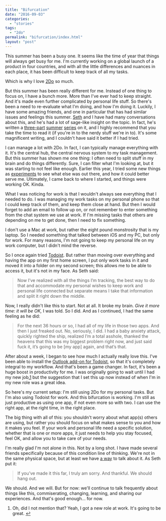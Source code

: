 ```yaml
---
title: "Bifurcation"
date: "2016-09-03"
categories: 
  - "stories"
tags: 
  - "2do"
permalink: "bifurcation/index.html"
layout: "post"
---
```


This summer has been a busy one. It seems like the time of year that things will always get busy for me. I'm currently working on a global launch of a product in four countries, and with all the little differences and nuances in each place, it has been difficult to keep track of all my tasks.

Which is why I love [2Do](https://geo.itunes.apple.com/us/app/2do/id303656546?mt=8&uo=4&at=1001l4VZ&ct=nahumckme "2Do for iOS") so much.

But this summer has been really different for me. Instead of one thing to focus on, I have a bunch more. More than I've ever had to keep straight. And it's made even further complicated by personal life stuff. So there's been a need to re-evaluate what I'm doing, and how I'm doing it. Luckily, I have some amazing friends, and one in particular that has had similar issues and feelings this summer. [Seth](#) and I have had many conversations about this, and he's had a lot of sage-like insight on the topic. In fact, he's written a [three-part](http://sethclifford.me/2016/08/summer-explorations-part-one-a-feeling-of-relative-control/ "Summer explorations, part one: A feeling of relative control.") [summer](http://sethclifford.me/2016/09/summer-explorations-part-two-the-serpentine-path-of-satisfaction/ "Summer explorations, part two: The serpentine path of satisfaction.") [series](http://sethclifford.me/2016/09/summer-explorations-part-three-resolution-and-refinement/ "Summer explorations, part three: Resolution and refinement.") on it, and I highly recommend that you take the time to read it (if you're in to the nerdy stuff we're in to). It's some magnificent writing, and I couldn't have said it better if I had tried.

I can manage a lot with 2Do. In fact, I can typically manage everything with it. It's the central hub, the central nervous system to my task management. But this summer has shown me one thing: I often need to split stuff in my brain and do things differently. Sure, I can filter what I'm looking at, but it was starting to not feel like enough. Earlier this year, I tried some new things as [experiments](https://www.nahumck.me/trials-and-experiments/ "nahumck.me - Trials and Experiments") to see what else was out there, and how it could better serve me. Ultimately, I came back to where I started, and things were working OK. Kinda.

What I was noticing for work is that I wouldn't always see everything that I needed to do. I was managing my work tasks on my personal phone so that I could keep track of them, and keep them close at hand. But then I would forget to add an email to follow up on, or not remember to enter something from the chat system we use at work. If I'm missing tasks that others are depending on me to get done, then I need to fix something.

I don't use a Mac at work, but rather the eight pound monstrosity that is my laptop. So I needed something that talked between iOS and my PC, but only for work. For many reasons, I'm not going to keep my personal life on my work computer, but I didn't mind the reverse.

So I once again tried [Todoist](#). But rather than moving over everything and having the app on my first home screen, I put only work tasks in it and moved it into a folder on my second screen; this allows me to be able to access it, but it's not in my face. As Seth said:

> Now I’ve realized with all the things I’m tracking, the best way to do that and accommodate my personal wishes to keep work and personal life connected but separate means I take that information and split it right down the middle.

Now, I really didn't like this to start. Not at all. It broke my brain. _Give it more time: it will be OK,_ I was told. So I did. And as I continued, I had the same feeling as he did:

> For the next 36 hours or so, I had all of my life in those two apps. And then I just freaked out. No, seriously, I did. I had a baby anxiety attack, quickly righted the ship, realized I’m a total asshole, thanked the heavens that this was my biggest problem right now, and just said fuck it, it’s going to be \[my app\] again, and that’s that.

After about a week, I began to see how much I actually really love this. I've been able to install the [Outlook add-on for Todoist](http://www.todoist.com/outlook "The best free Outlook to do task and task list app: Todoist"), so that it's completely integral to my workflow. And that's been a game changer. In fact, it's been a huge boost in productivity for me. I was originally going to wait until I had my new job,[1](#fn1) but the suggestion that I set this up now instead of when I'm in my new role was a great idea.

So here's my current setup: I'm still using 2Do for my personal tasks. But I'm also using Todoist for work. And this bifurcation is working. I'm still as just productive as using one app, if not even more so with two. I can use the right app, at the right time, in the right place.

The big thing with all of this: you shouldn't worry about what app(s) others are using, but rather you should focus on what makes sense to you and how it makes you feel. If your work and personal life need a specific solution, whether that is one or more apps, it just needs to help you stay focused, feel OK, and allow you to take care of your needs.

I'm really glad I'm not alone in this. Not by a long shot. I have made several friends specifically because of this condition line of thinking. We're not in the same physical space, but at least we have [a way](https://geo.itunes.apple.com/us/app/slack-team-communication/id618783545?mt=8&uo=4&at=1001l4VZ&ct=nahumckme "Slack for iOS") to talk about it. As Seth put it:

> If you’ve made it this far, I truly am sorry. And thankful. We should hang out.

We should. And we will. But for now: we'll continue to talk frequently about things like this, commiserating, changing, learning, and sharing our experiences. And that's good enough... for now.

1. Oh, did I not mention that? Yeah, I got a new role at work. It's going to be great. [↩](#ffn1)
